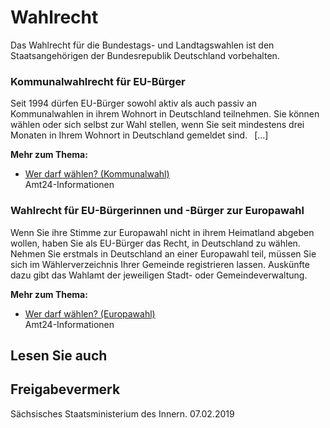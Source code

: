 # Wahlrecht

Das Wahlrecht für die Bundestags- und Landtagswahlen ist den Staatsangehörigen der Bundesrepublik Deutschland vorbehalten.

### Kommunalwahlrecht für EU-Bürger

Seit 1994 dürfen EU-Bürger sowohl aktiv als auch passiv an Kommunalwahlen in ihrem Wohnort in Deutschland teilnehmen. Sie können wählen oder sich selbst zur Wahl stellen, wenn Sie seit mindestens drei Monaten in Ihrem Wohnort in Deutschland gemeldet sind.  [...]

**Mehr zum Thema:**

* [Wer darf wählen? (Kommunalwahl)](https://amt24dev.sachsen.de/zufi/lebenslagen/5000338)  
   Amt24-Informationen

### Wahlrecht für EU-Bürgerinnen und -Bürger zur Europawahl

Wenn Sie ihre Stimme zur Europawahl nicht in ihrem Heimatland abgeben wollen, haben Sie als EU-Bürger das Recht, in Deutschland zu wählen. Nehmen Sie erstmals in Deutschland an einer Europawahl teil, müssen Sie sich im Wählerverzeichnis Ihrer Gemeinde registrieren lassen. Auskünfte dazu gibt das Wahlamt der jeweiligen Stadt- oder Gemeindeverwaltung.

**Mehr zum Thema:**

* [Wer darf wählen? (Europawahl)](https://amt24dev.sachsen.de/zufi/lebenslagen/5000559)  
  Amt24-Informationen

## Lesen Sie auch

## Freigabevermerk

Sächsisches Staatsministerium des Innern. 07.02.2019
